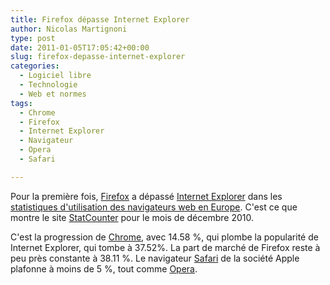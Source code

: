 ```yaml
---
title: Firefox dépasse Internet Explorer
author: Nicolas Martignoni
type: post
date: 2011-01-05T17:05:42+00:00
slug: firefox-depasse-internet-explorer
categories:
  - Logiciel libre
  - Technologie
  - Web et normes
tags:
  - Chrome
  - Firefox
  - Internet Explorer
  - Navigateur
  - Opera
  - Safari

---
```

Pour la première fois, [Firefox][1] a dépassé [Internet Explorer][2] dans les [statistiques d'utilisation des navigateurs web en Europe][3]. C'est ce que montre le site [StatCounter][4] pour le mois de décembre 2010.

C'est la progression de [Chrome][5], avec 14.58 %, qui plombe la popularité de Internet Explorer, qui tombe à 37.52%. La part de marché de Firefox reste à peu près constante à 38.11 %. Le navigateur [Safari][6] de la société Apple plafonne à moins de 5 %, tout comme [Opera][7].

 [1]: https://www.mozilla.com/firefox/all.html
 [2]: https://www.microsoft.com/windows/internet-explorer/default.aspx
 [3]: http://gs.statcounter.com/#browser-eu-monthly-200912-201012
 [4]: http://gs.statcounter.com/
 [5]: https://www.google.com/chrome
 [6]: https://www.apple.com/safari/
 [7]: https://www.opera.com/

<!--more-->
